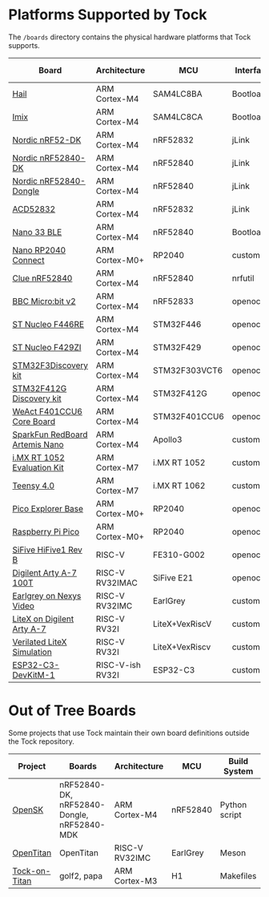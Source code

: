 Platforms Supported by Tock
===========================

The `/boards` directory contains the physical hardware platforms
that Tock supports.

| Board                                                                | Architecture    | MCU            | Interface  | App deployment | QEMU Support? |
|----------------------------------------------------------------------|-----------------|----------------|------------|----------------|---------------|
| [Hail](hail/README.md)                                               | ARM Cortex-M4   | SAM4LC8BA      | Bootloader | tockloader     | No            |
| [Imix](imix/README.md)                                               | ARM Cortex-M4   | SAM4LC8CA      | Bootloader | tockloader     | No            |
| [Nordic nRF52-DK](nordic/nrf52dk/README.md)                          | ARM Cortex-M4   | nRF52832       | jLink      | tockloader     | No            |
| [Nordic nRF52840-DK](nordic/nrf52840dk/README.md)                    | ARM Cortex-M4   | nRF52840       | jLink      | tockloader     | No            |
| [Nordic nRF52840-Dongle](nordic/nrf52840_dongle/README.md)           | ARM Cortex-M4   | nRF52840       | jLink      | tockloader     | No            |
| [ACD52832](acd52832/README.md)                                       | ARM Cortex-M4   | nRF52832       | jLink      | tockloader     | No            |
| [Nano 33 BLE](nano33ble/README.md)                                   | ARM Cortex-M4   | nRF52840       | Bootloader | tockloader     | No            |
| [Nano RP2040 Connect](nano_rp2040/README.md)                         | ARM Cortex-M0+  | RP2040         | custom     | custom         | No            |
| [Clue nRF52840](clue_nrf52840/README.md)                             | ARM Cortex-M4   | nRF52840       | nrfutil    | custom         | No            |
| [BBC Micro:bit v2](microbit_v2/README.md)                            | ARM Cortex-M4   | nRF52833       | openocd    | tockloader     | No            |
| [ST Nucleo F446RE](nucleo_f446re/README.md)                          | ARM Cortex-M4   | STM32F446      | openocd    | custom         | #1827         |
| [ST Nucleo F429ZI](nucleo_f429zi/README.md)                          | ARM Cortex-M4   | STM32F429      | openocd    | custom         | #1827         |
| [STM32F3Discovery kit](stm32f3discovery/README.md)                   | ARM Cortex-M4   | STM32F303VCT6  | openocd    | custom         | #1827         |
| [STM32F412G Discovery kit](stm32f412gdiscovery/README.md)            | ARM Cortex-M4   | STM32F412G     | openocd    | custom         | #1827         |
| [WeAct F401CCU6 Core Board](weact_f401ccu6/README.md)                | ARM Cortex-M4   | STM32F401CCU6  | openocd    | custom         | No            |
| [SparkFun RedBoard Artemis Nano](redboard_artemis_nano/README.md)    | ARM Cortex-M4   | Apollo3        | custom     | custom         | No            |
| [i.MX RT 1052 Evaluation Kit](imxrt1050-evkb/README.md)              | ARM Cortex-M7   | i.MX RT 1052   | custom     | custom         | No            |
| [Teensy 4.0](teensy40/README.md)                                     | ARM Cortex-M7   | i.MX RT 1062   | custom     | custom         | No            |
| [Pico Explorer Base](pico_explorer_base/README.md)                   | ARM Cortex-M0+  | RP2040         | openocd    | openocd        | No            |
| [Raspberry Pi Pico](raspberry_pi_pico/README.md)                     | ARM Cortex-M0+  | RP2040         | openocd    | openocd        | No            |
| [SiFive HiFive1 Rev B](hifive1/README.md)                            | RISC-V          | FE310-G002     | openocd    | tockloader     | Yes (5.1)     |
| [Digilent Arty A-7 100T](arty_e21/README.md)                         | RISC-V RV32IMAC | SiFive E21     | openocd    | tockloader     | No            |
| [Earlgrey on Nexys Video](earlgrey-nexysvideo/README.md)             | RISC-V RV32IMC  | EarlGrey       | custom     | custom         | Yes (5.1)     |
| [LiteX on Digilent Arty A-7](litex/arty/README.md)                   | RISC-V RV32I    | LiteX+VexRiscV | custom     | custom         | No            |
| [Verilated LiteX Simulation](litex/sim/README.md)                    | RISC-V RV32I    | LiteX+VexRiscv | custom     | custom         | No            |
| [ESP32-C3-DevKitM-1](esp32-c3-devkitM-1/README.md)                   | RISC-V-ish RV32I| ESP32-C3       | custom     | custom         | No            |

# Out of Tree Boards

Some projects that use Tock maintain their own board definitions outside the
Tock repository.

| Project                                                  | Boards                                     | Architecture   | MCU      | Build System  |
|----------------------------------------------------------|--------------------------------------------|----------------|----------|---------------|
| [OpenSK](https://github.com/google/opensk)               | nRF52840-DK, nRF52840-Dongle, nRF52840-MDK | ARM Cortex-M4  | nRF52840 | Python script |
| [OpenTitan](https://github.com/lowrisc/opentitan)        | OpenTitan                                  | RISC-V RV32IMC | EarlGrey | Meson         |
| [Tock-on-Titan](https://github.com/google/tock-on-titan) | golf2, papa                                | ARM Cortex-M3  | H1       | Makefiles     |
